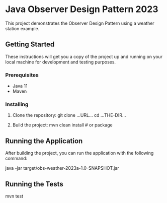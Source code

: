 # Java Observer Design Pattern 2023

This project demonstrates the Observer Design Pattern using a weather station example.

## Getting Started

These instructions will get you a copy of the project up and running on your local machine for development and testing purposes.

### Prerequisites

- Java 11
- Maven

### Installing

1. Clone the repository:
git clone ...URL...
cd ...THE-DIR...

2. Build the project:
mvn clean install # or package

## Running the Application

After building the project, you can run the application with the following command:

java -jar target/obs-weather-2023a-1.0-SNAPSHOT.jar

## Running the Tests

mvn test
